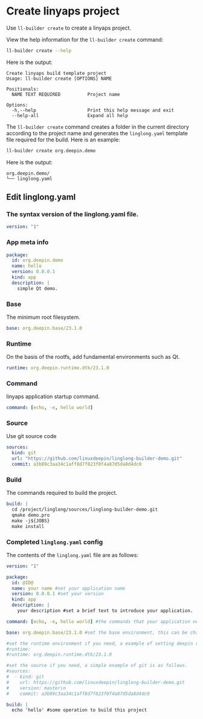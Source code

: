 <!--
SPDX-FileCopyrightText: 2023 UnionTech Software Technology Co., Ltd.

SPDX-License-Identifier: LGPL-3.0-or-later
-->

# Create linyaps project

Use `ll-builder create` to create a linyaps project.

View the help information for the `ll-builder create` command:

```bash
ll-builder create --help
```

Here is the output:

```text
Create linyaps build template project
Usage: ll-builder create [OPTIONS] NAME

Positionals:
  NAME TEXT REQUIRED          Project name

Options:
  -h,--help                   Print this help message and exit
  --help-all                  Expand all help
```

The `ll-builder create` command creates a folder in the current directory according to the project name and generates the `linglong.yaml` template file required for the build. Here is an example:

```bash
ll-builder create org.deepin.demo
```

Here is the output:

```text
org.deepin.demo/
└── linglong.yaml
```

## Edit linglong.yaml

### The syntax version of the linglong.yaml file.

```yaml
version: "1"
```

### App meta info

```yaml
package:
  id: org.deepin.demo
  name: hello
  version: 0.0.0.1
  kind: app
  description: |
    simple Qt demo.
```

### Base

The minimum root filesystem.

```yaml
base: org.deepin.base/23.1.0
```

### Runtime

On the basis of the rootfs, add fundamental environments such as Qt.

```yaml
runtime: org.deepin.runtime.dtk/23.1.0
```

### Command

linyaps application startup command.

```yaml
command: [echo, -e, hello world]
```

### Source

Use git source code

```yaml
sources:
  kind: git
  url: "https://github.com/linuxdeepin/linglong-builder-demo.git"
  commit: a3b89c3aa34c1aff8d7f823f0f4a87d5da8d4dc0
```

### Build

The commands required to build the project.

```yaml
build: |
  cd /project/linglong/sources/linglong-builder-demo.git
  qmake demo.pro
  make -j${JOBS}
  make install
```

### Completed `linglong.yaml` config

The contents of the `linglong.yaml` file are as follows:

```yaml
version: "1"

package:
  id: @ID@
  name: your name #set your application name
  version: 0.0.0.1 #set your version
  kind: app
  description: |
    your description #set a brief text to introduce your application.

command: [echo, -e, hello world] #the commands that your application need to run.

base: org.deepin.base/23.1.0 #set the base environment, this can be changed.

#set the runtime environment if you need, a example of setting deepin runtime is as follows.
#runtime:
#runtime: org.deepin.runtime.dtk/23.1.0

#set the source if you need, a simple example of git is as follows.
#sources:
#  - kind: git
#    url: https://github.com/linuxdeepin/linglong-builder-demo.git
#    version: master\n
#    commit: a3b89c3aa34c1aff8d7f823f0f4a87d5da8d4dc0

build: |
  echo 'hello' #some operation to build this project

```
